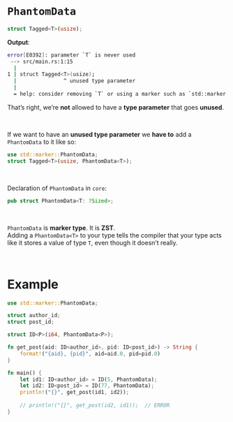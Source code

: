 # ``PhantomData``
```Rust
struct Tagged<T>(usize);
```

**Output**:
```bash
error[E0392]: parameter `T` is never used
 --> src/main.rs:1:15
  |
1 | struct Tagged<T>(usize);
  |               ^ unused type parameter
  |
  = help: consider removing `T` or using a marker such as `std::marker::PhantomData`
```

That’s right, we’re **not** allowed to have a **type parameter** that goes **unused**.<br>

<br>

If we want to have an **unused type parameter** we **have to** add a ``PhantomData`` to it like so:
```Rust
use std::marker::PhantomData;
struct Tagged<T>(usize, PhantomData<T>);
```

<br>

Declaration of ``PhantomData`` in `core`:
```Rust
pub struct PhantomData<T: ?Sized>;
```

<br>

``PhantomData`` is **marker type**. It is **ZST**.<br>
Adding a ``PhantomData<T>`` to your type tells the compiler that your type acts like it stores a value of type ``T``, even though it doesn’t really.<br>

<br>

# Example
```Rust
use std::marker::PhantomData;

struct author_id;
struct post_id;

struct ID<P>(i64, PhantomData<P>);

fn get_post(aid: ID<author_id>, pid: ID<post_id>) -> String {
    format!("{aid}, {pid}", aid=aid.0, pid=pid.0)
}

fn main() {
    let id1: ID<author_id> = ID(5, PhantomData);
    let id2: ID<post_id> = ID(77, PhantomData);
    println!("{}", get_post(id1, id2));
    
    // println!("{}", get_post(id2, id1));  // ERROR
}
```